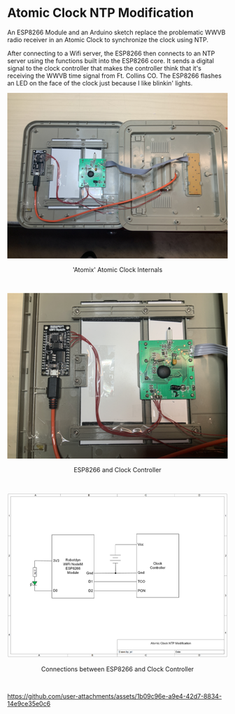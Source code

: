 # Atomic Clock NTP Modification
An ESP8266 Module and an Arduino sketch replace the problematic WWVB radio receiver in an Atomic Clock to synchronize the clock using NTP.

After connecting to a Wifi server, the ESP8266 then connects to an NTP server using the functions built into the ESP8266 core. It sends a digital signal to the clock controller that makes the controller think     that it's receiving the WWVB time signal from Ft. Collins CO. The ESP8266 flashes an LED on the face of the clock just because I like blinkin' lights.
<p align="center"><img src="/images/Atomic Clock 1.JPG"/>
<p align="center">'Atomix' Atomic Clock Internals</p><br>
<p align="center"><img src="/images/Atomic Clock 2.JPG"/>
<p align="center">ESP8266 and Clock Controller</p><br>
<p align="center"><img src="/images/Atomic Clock NTP Modification.png"/>
<p align="center">Connections between ESP8266 and Clock Controller</p><br>


https://github.com/user-attachments/assets/1b09c96e-a9e4-42d7-8834-14e9ce35e0c6

